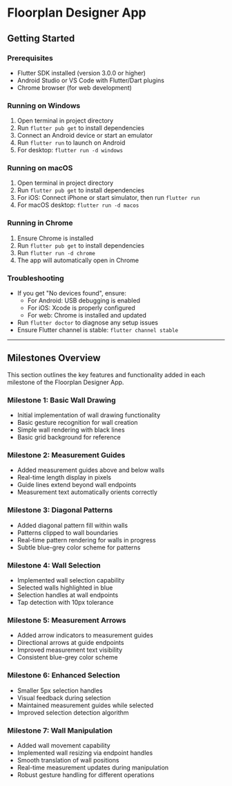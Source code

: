 # Floorplan Designer App

## Getting Started

### Prerequisites

- Flutter SDK installed (version 3.0.0 or higher)
- Android Studio or VS Code with Flutter/Dart plugins
- Chrome browser (for web development)

### Running on Windows

1. Open terminal in project directory
2. Run `flutter pub get` to install dependencies
3. Connect an Android device or start an emulator
4. Run `flutter run` to launch on Android
5. For desktop: `flutter run -d windows`

### Running on macOS

1. Open terminal in project directory  
2. Run `flutter pub get` to install dependencies
3. For iOS: Connect iPhone or start simulator, then run `flutter run`
4. For macOS desktop: `flutter run -d macos`

### Running in Chrome

1. Ensure Chrome is installed
2. Run `flutter pub get` to install dependencies
3. Run `flutter run -d chrome`
4. The app will automatically open in Chrome

### Troubleshooting

- If you get "No devices found", ensure:
  - For Android: USB debugging is enabled
  - For iOS: Xcode is properly configured
  - For web: Chrome is installed and updated
- Run `flutter doctor` to diagnose any setup issues
- Ensure Flutter channel is stable: `flutter channel stable`

---

## Milestones Overview

This section outlines the key features and functionality added in each milestone of the Floorplan Designer App.

### Milestone 1: Basic Wall Drawing

- Initial implementation of wall drawing functionality
- Basic gesture recognition for wall creation
- Simple wall rendering with black lines
- Basic grid background for reference

### Milestone 2: Measurement Guides

- Added measurement guides above and below walls
- Real-time length display in pixels
- Guide lines extend beyond wall endpoints
- Measurement text automatically orients correctly

### Milestone 3: Diagonal Patterns

- Added diagonal pattern fill within walls
- Patterns clipped to wall boundaries
- Real-time pattern rendering for walls in progress
- Subtle blue-grey color scheme for patterns

### Milestone 4: Wall Selection

- Implemented wall selection capability
- Selected walls highlighted in blue
- Selection handles at wall endpoints
- Tap detection with 10px tolerance

### Milestone 5: Measurement Arrows

- Added arrow indicators to measurement guides
- Directional arrows at guide endpoints
- Improved measurement text visibility
- Consistent blue-grey color scheme

### Milestone 6: Enhanced Selection

- Smaller 5px selection handles
- Visual feedback during selection
- Maintained measurement guides while selected
- Improved selection detection algorithm

### Milestone 7: Wall Manipulation

- Added wall movement capability
- Implemented wall resizing via endpoint handles
- Smooth translation of wall positions
- Real-time measurement updates during manipulation
- Robust gesture handling for different operations
